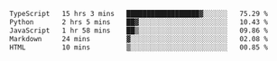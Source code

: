 <!--START_SECTION:waka-->

```txt
TypeScript   15 hrs 3 mins   ██████████████████▓░░░░░░   75.29 %
Python       2 hrs 5 mins    ██▓░░░░░░░░░░░░░░░░░░░░░░   10.43 %
JavaScript   1 hr 58 mins    ██▒░░░░░░░░░░░░░░░░░░░░░░   09.86 %
Markdown     24 mins         ▓░░░░░░░░░░░░░░░░░░░░░░░░   02.08 %
HTML         10 mins         ▒░░░░░░░░░░░░░░░░░░░░░░░░   00.85 %
```

<!--END_SECTION:waka-->
